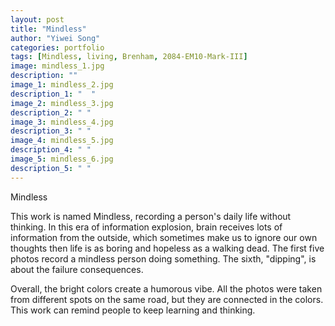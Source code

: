 ```yaml
---
layout: post
title: "Mindless"
author: "Yiwei Song"
categories: portfolio
tags: [Mindless, living, Brenham, 2084-EM10-Mark-III]
image: mindless_1.jpg
description: ""
image_1: mindless_2.jpg
description_1: "  "
image_2: mindless_3.jpg
description_2: " "
image_3: mindless_4.jpg
description_3: " "
image_4: mindless_5.jpg
description_4: " "
image_5: mindless_6.jpg
description_5: " "
---
```

Mindless

This work is named Mindless, recording a person's daily life without thinking. In this era of information explosion, brain receives lots of information from the outside, which sometimes make us to ignore our own thoughts then life is as boring and hopeless as a walking dead. The first five photos record a mindless person doing something. The sixth, "dipping", is about the failure consequences.

Overall, the bright colors create a humorous vibe. All the photos were taken from different spots on the same road, but they are connected in the colors. This work can remind people to keep learning and thinking.
